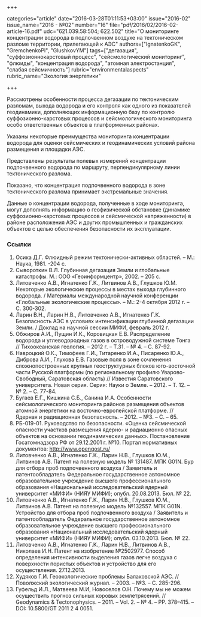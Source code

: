 +++

categories="article"
date="2016-03-28T01:11:53+03:00"
issue="2016-02"
issue_name="2016 - №02"
number="16"
file="pdf/2016/02/2016-02-article-16.pdf"
udc="621.039.58:504; 622.502"
title="О мониторинге концентрации водорода в подпочвенном воздухе на тектоническом разломе территории, прилегающей к АЭС"
authors=["IgnatenkoGK", "GremchenkoPI", "GlushkovYM"]
tags=["дегазация", "суффозионнокарстовый процесс", "сейсмологический мониторинг", "флюиды", "концентрация водорода", "атомная электростанция", "слабая сейсмичность"]
rubric="environmentalaspects"
rubric_name="Экология энергетики"

+++

Рассмотрены особенности процесса дегазации по тектоническим разломам, выхода водорода и его контроля как одного из показателей геодинамики, дополняющих информационную базу по контролю суффозионно-карстовых процессов и сейсмологического мониторинга особо ответственных объектов в платформенных районах. 

Указаны некоторые преимущества мониторинга концентрации водорода для оценки сейсмических и геодинамических условий района размещения и площадки АЭС. 

Представлены результаты полевых измерений концентрации подпочвенного водорода по маршруту, перпендикулярному линии тектонического разлома. 

Показано, что концентрация подпочвенного водорода в зоне тектонического разлома принимает экстремальные значения. 

Данные о концентрации водорода, полученные в ходе мониторинга, могут дополнять информацию о геофизической обстановке (динамике суффозионно-карстовых процессов и сейсмической напряженности) в районе расположения АЭС и других промышленных и гражданских объектов с целью обеспечения безопасности их эксплуатации.

### Ссылки

1. Осика Д.Г. Флюидный режим тектонически-активных областей. – М.: Наука, 1981. -204 с.
2. Сывороткин В.Л. Глубинная дегазация Земли и глобальные катастрофы. М.: ООО «Геоинформцентр», 2002. – 205 с.
3. Литовченко А.В., Игнатенко Г.К., Литвинов А.В., Глушков Ю.М. Некоторые экологические процессы в местах выхода глубинного водорода. / Материалы международной научной конференции «Глобальные экологические процессы». – М.: 2-4 октября 2012 г. – С. 300-302.
4. Ларин В.Н., Ларин Н.В., Литовченко А.В., Игнатенко Г.К. Безопасность АЭС в условиях интенсификации глубинной дегазации Земли. / Доклад на научной сессии МИФИ, февраль 2012 г.
5. Обжиров А.И., Пущин И.К., Коровицкая Е.В. Распределение водорода и углеводородных газов в островодужной системе Тонга // Тихоокеанская геология. – 2012 г. – Т.31. – № 4. – С. 87-92.
6. Навроцкий О.К., Тимофеев Г.И., Титаренко И.А., Писаренко Ю.А., Диброва А.И., Глухова Е.В. Газовые поля в зоне сочленения сложнопостроенных крупных геоструктурных блоков юго-восточной части Русской платформы (по региональному профилю Уварово-Свободный, Саратовская область) // Известия Саратовского университета. Новая серия. Серия: Науки о Земле. – 2012. – Т. 12. – № 2. – С. 77-84.
7. Бугаев Е.Г., Кишкина С.Б., Санина И.А. Особенности сейсмологического мониторинга районов размещения объектов атомной энергетики на восточно-европейской платформе. // Ядерная и радиационная безопасность. – 2012. – №3. – С. – 65.
8. РБ-019-01. Руководство по безопасности. «Оценка сейсмической опасности участков размещения ядерно- и радиационно опасных объектов на основании геодинамических данных». Постановление Госатомнадзора РФ от 29.12.2001 г. №10. Портал нормативных документов: http://www.opengost.ru/
9. Литовченко А.В., Игнатенко Г.К., Ларин Н.В., Глушков Ю.М., Литвинов А.В. Патент на полезную модель № 131487. МПК G01N. Бур для отбора проб подпочвенного воздуха / Заявитель и патентообладатель Федеральное государственное автономное образовательное учреждение высшего профессионального образования «Национальный исследовательский ядерный университет «МИФИ» (НИЯУ МИФИ); опубл. 20.08.2013. Бюл. № 22.
10. Литовченко А.В., Игнатенко Г.К., Ларин Н.В., Глушков Ю.М., Литвинов А.В. Патент на полезную модель №132557. МПК G01N. Устройство для отбора проб подпочвенного воздуха / Заявитель и патентообладатель Федеральное государственное автономное образовательное учреждение высшего профессионального образования «Национальный исследовательский ядерный университет «МИФИ» (НИЯУ МИФИ); опубл. 03.10.2013. Бюл. № 22.
11. Литовченко А.В., Игнатенко Г.К., Ларин Н.В., Литвинов А.В., Николаев И.Н. Патент на изобретение №2502977. Способ определения интенсивности выделения газов легче воздуха с поверхности пористых объектов и устройство для его осуществления. 27.12.2013.
12. Худяков Г.И. Геоэкологические проблемы Балаковской АЭС. // Поволжский экологический журнал. – 2003. – №3. – С. 285-296.
13. Гуфельд И.Л., Матвеева М.И, Новоселов О.Н. Почему мы не можем осуществить прогноз сильных коровых землетрясений. // Geodynamics & Tectonophysics. – 2011. – Vol. 2. – № 4. – PP. 378–415. – DOI: 10.5800/GT 2011 2 4 0051.